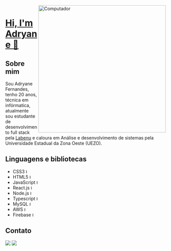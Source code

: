 <img src="https://image.freepik.com/vetores-gratis/linguagens-de-programacao-css-e-html-programacao-de-computadores-codificacao-ti-personagem-de-desenho-animado-de-programador-feminino-software-desenvolvimento-de-sites-ilustracao-em-vetor-conceito-metafora-isolado_335657-2740.jpg" min-width="400px" max-width="400px" width="400px" align="right" alt="Computador">

# <a href="https://www.linkedin.com/in/adryane-fernandes-146ba01bb/"> Hi, I'm Adryane 👋 </a>


## Sobre mim
Sou Adryane Fernandes, tenho 20 anos, técnica em infórmatica, atualmente sou estudante de desenvolvimento full stack pela <a href="https://www.labenu.com.br/?gclid=CjwKCAjw9MuCBhBUEiwAbDZ-7tHY-aajSOirLmg_HLs9-gb4tCAWi90d2DQgimOt_IKHmvUdU21M0BoCrd0QAvD_BwE">Labenu</a> e caloura em Análise e desenvolvimento de sistemas pela Universidade Estadual da Zona Oeste (UEZO).
<br />

## Linguagens e bibliotecas
- CSS3 <img src="https://img2.gratispng.com/20180704/qpr/kisspng-cascading-style-sheets-logo-css3-html-web-developm-5b3d40a4d013e0.7927254715307409008523.jpg" width="12px" alt="Logo css3"/>
- HTML5 <img src="https://logodownload.org/wp-content/uploads/2016/10/html5-logo-10.png" width="12px" alt="Logo html5"/>
- JavaScript <img src="https://upload.wikimedia.org/wikipedia/commons/thumb/9/99/Unofficial_JavaScript_logo_2.svg/480px-Unofficial_JavaScript_logo_2.svg.png" width="12px" alt="Logo javascript"/>
- React.js <img src="https://miro.medium.com/max/500/1*cPh7ujRIfcHAy4kW2ADGOw.png" width="12px" alt="Logo react"/>
- Node.js <img src="https://ualts.com/uploaded/courses/1542916960KoH6pA00fx.png" width="12px" alt="Logo react"/>
- Typescript <img src="https://th.bing.com/th/id/Rcf2eeeb829610bc029776cdab2b1f3de?rik=XCSlxNe4MX5SOg&pid=ImgRaw" width="12px" alt="Logo react"/>
- MySQL <img src="https://th.bing.com/th/id/Ra8b907e084b27f6d4ddc15e6b1225ee4?rik=vwvgsmkTH6AA8Q&pid=ImgRaw" width="12px" alt="Logo react"/>
- AWS <img src="https://th.bing.com/th/id/R907bb552a84ad254db6675c6b608f244?rik=MpmE8nUlkbyY9A&pid=ImgRaw" width="12px" alt="Logo react"/>
- Firebase <img src="https://th.bing.com/th/id/Re60883173ed47d4ef5d422a909c7ac6a?rik=gDLG5JpIR9zbHQ&pid=ImgRaw" width="12px" alt="Logo react"/>


## Contato
<a href="https://www.linkedin.com/in/adryane-fernandes-146ba01bb/"><img src="https://img.shields.io/badge/LinkedIn-0077B5?style=for-the-badge&logo=linkedin&logoColor=white" /></a>
<a href="https://github.com/adryanefernandes"><img src="https://img.shields.io/badge/GitHub-100000?style=for-the-badge&logo=github&logoColor=white" /></a>


